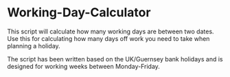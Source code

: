 # Working-Day-Calculator
This script will calculate how many working days are between two dates. Use this for calculating how many days off work you need to take when planning a holiday.

The script has been written based on the UK/Guernsey bank holidays and is designed for working weeks between Monday-Friday.
